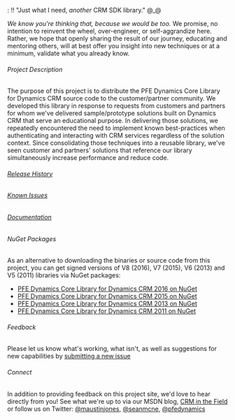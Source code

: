 : !! "Just what I need, _another_ CRM SDK library."  @_@

_We know you're thinking that, because we would be too._ We promise, no intention to reinvent the wheel, over-engineer, or self-aggrandize here.  Rather, we hope that openly sharing the result of our journey, educating and mentoring others, will at best offer you insight into new techniques or at a minimum, validate what you already know.

###### Project Description
The purpose of this project is to distribute the PFE Dynamics Core Library for Dynamics CRM source code to the customer/partner community. We developed this library in response to requests from customers and partners for whom we've delivered sample/prototype solutions built on Dynamics CRM that serve an educational purpose.  In delivering those solutions, we repeatedly encountered the need to implement known best-practices when authenticating and interacting with CRM services regardless of the solution context.  Since consolidating those techniques into a reusable library, we've seen customer and partners' solutions that reference our library simultaneously increase performance and reduce code. 

###### [Release History](Release-History)
###### [Known Issues](Known-Issues)
###### [Documentation](Documentation)

###### NuGet Packages
As an alternative to downloading the binaries or source code from this project, you can get signed versions of V8 (2016), V7 (2015), V6 (2013) and V5 (2011) libraries via NuGet packages:

* [PFE Dynamics Core Library for Dynamics CRM 2016 on NuGet](https://www.nuget.org/packages/Microsoft.Pfe.Xrm.CoreV8/)
* [PFE Dynamics Core Library for Dynamics CRM 2015 on NuGet](https://www.nuget.org/packages/Microsoft.Pfe.Xrm.CoreV7/)
* [PFE Dynamics Core Library for Dynamics CRM 2013 on NuGet](https://www.nuget.org/packages/Microsoft.Pfe.Xrm.CoreV6/)
* [PFE Dynamics Core Library for Dynamics CRM 2011 on NuGet](https://www.nuget.org/packages/Microsoft.Pfe.Xrm.CoreV5/)
###### Feedback
Please let us know what's working, what isn't, as well as suggestions for new capabilities by [submitting a new issue](https://pfexrmcore.codeplex.com/workitem/create)

###### Connect
In addition to providing feedback on this project site, we'd love to hear directly from you!  See what we're up to via our MSDN blog, [CRM in the Field](http://blogs.msdn.com/b/crminthefield/) or follow us on Twitter: [@maustinjones](http://www.twitter.com/maustinjones/), [@seanmcne](http://www.twitter.com/seanmcne), [@pfedynamics](http://www.twitter.com/pfedynamics)